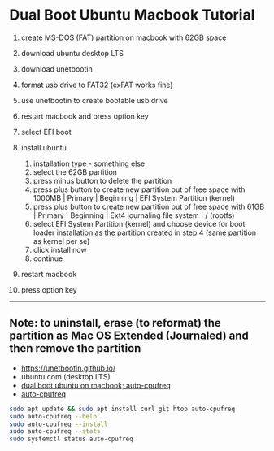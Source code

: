 # Dual Boot Ubuntu Macbook Tutorial

1. create MS-DOS (FAT) partition on macbook with 62GB space
2. download ubuntu desktop LTS
3. download unetbootin
4. format usb drive to FAT32 (exFAT works fine)
5. use unetbootin to create bootable usb drive
6. restart macbook and press option key
7. select EFI boot
8. install ubuntu

   1. installation type - something else
   2. select the 62GB partition
   3. press minus button to delete the partition
   4. press plus button to create new partition out of free space with 1000MB | Primary | Beginning | EFI System Partition (kernel)
   5. press plus button to create new partition out of free space with 61GB | Primary | Beginning | Ext4 journaling file system | / (rootfs)
   6. select EFI System Partition (kernel) and choose device for boot loader installation as the partition created in step 4 (same partition as kernel per se)
   7. click install now
   8. continue

9. restart macbook
10. press option key

---

## Note: to uninstall, erase (to reformat) the partition as Mac OS Extended (Journaled) and then remove the partition

- https://unetbootin.github.io/
- ubuntu.com (desktop LTS)
- [dual boot ubuntu on macbook; auto-cpufreq](https://www.youtube.com/watch?v=KIgxEEzT9ek&t=835s)
- [auto-cpufreq](https://github.com/AdnanHodzic/auto-cpufreq)

```bash
sudo apt update && sudo apt install curl git htop auto-cpufreq
sudo auto-cpufreq --help
sudo auto-cpufreq --install
sudo auto-cpufreq --stats
sudo systemctl status auto-cpufreq

```
